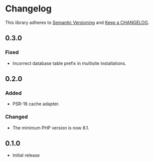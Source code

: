 # Changelog

This library adheres to [Semantic Versioning](https://semver.org/) and [Keep a CHANGELOG](https://keepachangelog.com/en/1.0.0/).

## 0.3.0

### Fixed

- Incorrect database table prefix in multisite installations.

## 0.2.0

### Added

- PSR-16 cache adapter.

### Changed

- The minimum PHP version is now 8.1.

## 0.1.0

- Initial release
